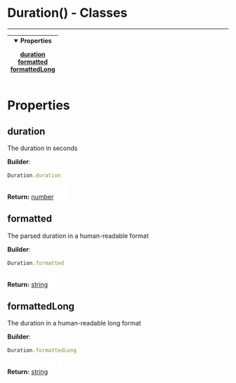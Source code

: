 <!-- This file is generated by a script. Do not edit directly -->
# Duration() - Classes


---
| <details open><summary>Properties</summary><p>[duration](#duration)<br>[formatted](#formatted)<br>[formattedLong](#formattedlong)</p></details> |
| --- |



 # Properties


## duration
The duration in seconds

**Builder**:
````javascript
Duration.duration
````



**Return:**
<span class="flex_return">[number![Link](/assets/img/external_link.svg)](https://developer.mozilla.org/en-US/docs/Web/JavaScript/Reference/Global_Objects/Number)</span>
## formatted
The parsed duration in a human-readable format

**Builder**:
````javascript
Duration.formatted
````



**Return:**
<span class="flex_return">[string![Link](/assets/img/external_link.svg)](https://developer.mozilla.org/en-US/docs/Web/JavaScript/Reference/Global_Objects/String)</span>
## formattedLong
The duration in a human-readable long format

**Builder**:
````javascript
Duration.formattedLong
````



**Return:**
<span class="flex_return">[string![Link](/assets/img/external_link.svg)](https://developer.mozilla.org/en-US/docs/Web/JavaScript/Reference/Global_Objects/String)</span>